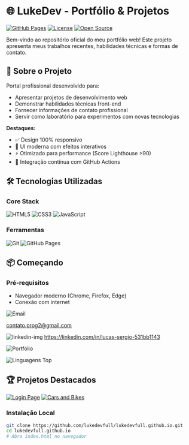 # 🌐 LukeDev - Portfólio & Projetos

[![GitHub Pages](https://img.shields.io/badge/Deploy-GitHub%20Pages-informational?logo=github&logoColor=white)](https://lukedevfull.github.io)
[![License](https://img.shields.io/badge/License-MIT-blue.svg)](https://opensource.org/licenses/MIT)
[![Open Source](https://img.shields.io/badge/Open%20Source-%E2%9D%A4-red.svg)](https://opensource.guide)

Bem-vindo ao repositório oficial do meu portfólio web! Este projeto apresenta meus trabalhos recentes, habilidades técnicas e formas de contato.

## 🚀 Sobre o Projeto

Portal profissional desenvolvido para:
- Apresentar projetos de desenvolvimento web
- Demonstrar habilidades técnicas front-end
- Fornecer informações de contato profissional
- Servir como laboratório para experimentos com novas tecnologias

**Destaques:**
- ✅ Design 100% responsivo
- 🎨 UI moderna com efeitos interativos
- ⚡ Otimizado para performance (Score Lighthouse >90)
- 🔧 Integração contínua com GitHub Actions

## 🛠 Tecnologias Utilizadas

### Core Stack
![HTML5](https://img.shields.io/badge/-HTML5-E34F26?logo=html5&logoColor=white)
![CSS3](https://img.shields.io/badge/-CSS3-1572B6?logo=css3&logoColor=white)
![JavaScript](https://img.shields.io/badge/-JavaScript-F7DF1E?logo=javascript&logoColor=black)

### Ferramentas
![Git](https://img.shields.io/badge/-Git-F05032?logo=git&logoColor=white)
![GitHub Pages](https://img.shields.io/badge/-GitHub%20Pages-222222?logo=githubpages&logoColor=white)

## 📦 Começando

### Pré-requisitos
- Navegador moderno (Chrome, Firefox, Edge)
- Conexão com internet

![Email](https://img.shields.io/badge/-Email-D14836?logo=gmail&logoColor=white)

contato.prog2@gmail.com

![linkedin-img](https://img.shields.io/badge/-LinkedIn-0A66C2?logo=linkedin&logoColor=white)
https://linkedin.com/in/lucas-sergio-531bb1143

![Portfólio](https://lukedevfull.github.io)

![Linguagens Top](https://github-readme-stats.vercel.app/api/top-langs/?username=lukedevfull&layout=compact&theme=nightowl)

## 🏆 Projetos Destacados

[![Login Page](https://img.shields.io/badge/-🔑_Login_Page-4B0082)](https://github.com/lukedevfull/Login-Page)
[![Cars and Bikes](https://img.shields.io/badge/-🚗_Cars_&_Bikes-228B22)](https://github.com/lukedevfull/cars-and-bikes)


### Instalação Local
```bash
git clone https://github.com/lukedevfull/lukedevfull.github.io.git
cd lukedevfull.github.io
# Abra index.html no navegador
